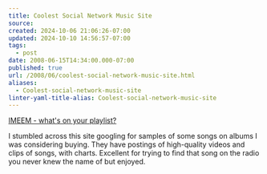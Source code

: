 ```yaml
---
title: Coolest Social Network Music Site
source: 
created: 2024-10-06 21:06:26-07:00
updated: 2024-10-10 14:56:57-07:00
tags:
  - post
date: 2008-06-15T14:34:00.000-07:00
published: true
url: /2008/06/coolest-social-network-music-site.html
aliases:
  - Coolest-social-network-music-site
linter-yaml-title-alias: Coolest-social-network-music-site
---
```



[IMEEM - what's on your playlist?](https://www.imeem.com/)  
  
I stumbled across this site googling for samples of some songs on albums I was considering buying. They have postings of high-quality videos and clips of songs, with charts. Excellent for trying to find that song on the radio you never knew the name of but enjoyed.